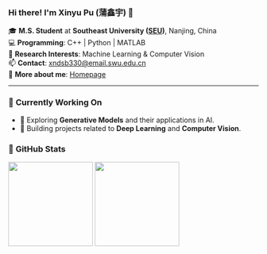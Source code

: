 ### Hi there! I'm Xinyu Pu (蒲鑫宇) 👋  

🎓 **M.S. Student** at **Southeast University ([SEU](https://www.seu.edu.cn))**, Nanjing, China  
💻 **Programming**: C++ | Python | MATLAB  
🧠 **Research Interests**: Machine Learning & Computer Vision  
📫 **Contact**: xndsb330@email.swu.edu.cn  
🌱 **More about me**: [Homepage](https://xinyu-pu.github.io)  

---

### 🔭 **Currently Working On**  
- 📌 Exploring **Generative Models** and their applications in AI.  
- 🤖 Building projects related to **Deep Learning** and **Computer Vision**.  

### 📌 **GitHub Stats**
<p align="left">
  <img height="170px" src="https://github-readme-stats.vercel.app/api?username=Xinyu-Pu&show_icons=true&theme=tokyonight" />
  <img height="170px" src="https://github-readme-stats.vercel.app/api/top-langs/?username=Xinyu-Pu&layout=compact&theme=tokyonight" />
</p>
